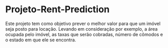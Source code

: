 # Projeto-Rent-Prediction
Este projeto tem como objetivo prever o melhor valor para que um imóvel seja posto para locação. 
Levando em consideração por exemplo, a área ocupada pelo imóvel, as taxas que serão cobradas, número de cômodos e o estado em que ele se encontra.
